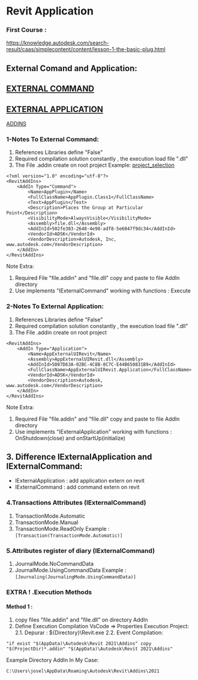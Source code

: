 # Revit Application 

### First Course : 
https://knowledge.autodesk.com/search-result/caas/simplecontent/content/lesson-1-the-basic-plug.html

## External Comand and Application:

[EXTERNAL COMMAND](https://knowledge.autodesk.com/fr/support/revit/troubleshooting/caas/CloudHelp/cloudhelp/2014/FRA/Revit/files/GUID-C84BA0A2-2637-46B0-8BA7-3B0A982485A1-htm.html)
------------------
[EXTERNAL APPLICATION](https://knowledge.autodesk.com/fr/support/revit/troubleshooting/caas/CloudHelp/cloudhelp/2014/FRA/Revit/files/GUID-CEF0F9C9-046E-46E2-9535-3B9620D8A170-htm.html)
-------------------
[ADDINS](https://knowledge.autodesk.com/es/support/revit/troubleshooting/caas/CloudHelp/cloudhelp/2014/ESP/Revit/files/GUID-4FFDB03E-6936-417C-9772-8FC258A261F7-htm.html) 



### 1-Notes To External Command:
1. References Libraries define "False"
2. Required compilation solution constantly , the execution load file ".dll"
3. The File .addin create on root project
Example:
[project_selection](https://knowledge.autodesk.com/search-result/caas/simplecontent/content/lesson-1-the-basic-plug.html)

```
<?xml version="1.0" encoding="utf-8"?>
<RevitAddIns>
	<AddIn Type="Command">
		<Name>AppPlugin</Name>
		<FullClassName>AppPlugin.Class1</FullClassName>
		<Text>AppPlugin</Text>
		<Description>Places the Group at Particular Point</Description>
		<VisibilityMode>AlwaysVisible</VisibilityMode>
		<Assembly>file.dll</Assembly>
		<AddInId>502fe383-2648-4e98-adf8-5e6047f9dc34</AddInId>
		<VendorId>ADSK</VendorId>
		<VendorDescription>Autodesk, Inc, www.autodesk.com</VendorDescription>
	</AddIn>
</RevitAddIns>
```

Note Extra:
1. Required File "file.addin" and "file.dll" copy and paste to file AddIn directory
2. Use implements "IExternalCommand" working with functions : Execute

### 2-Notes To External Application:
1. References Libraries define "False"
2. Required compilation solution constantly , the execution load file ".dll"
3. The File .addin create on root project

```
<RevitAddIns>
	<AddIn Type="Application">
		<Name>AppExternalUIRevit</Name>
		<Assembly>AppExternalUIRevit.dll</Assembly>
		<AddInId>5087D63A-02BC-4C8B-8C7C-E44B650831B9</AddInId>
		<FullClassName>AppExternalUIRevit.Application</FullClassName>
		<VendorId>ADSK</VendorId>
		<VendorDescription>Autodesk, www.autodesk.com</VendorDescription>
	</AddIn>
</RevitAddIns>
```

Note Extra:
1. Required File "file.addin" and "file.dll" copy and paste to file AddIn directory
2. Use implements "IExternalApplication" working with functions : OnShutdown(close) and onStartUp(initialize)


## 3. Difference IExternalApplication and  IExternalCommand: 
- IExternalApplication : add application extern on revit
- IExternalCommand : add command extern on revit

### 4.Transactions Attributes (IExternalCommand)
1. TransactionMode.Automatic 
2. TransactionMode.Manual
3. TransactionMode.ReadOnly
Example :
```[Transaction(TransactionMode.Automatic)]```

### 5.Attributes register of diary (IExternalCommand)
1. JournalMode.NoCommandData
2. JournalMode.UsingCommandData 
Example :
```[Journaling(JournalingMode.UsingCommandData)]```

### EXTRA ! .Execution Methods
#### Method 1 :
1. copy files "file.addin" and "file.dll" on directory AddIn
2. Define Execution Compilation VsCode
=> Properties Execution Project:
2.1. Depurar : ${Directory}\Revit.exe
2.2. Event Compilation: 
```
"if exist "$(AppData)\Autodesk\Revit 2021\Addins" copy "$(ProjectDir)*.addin" "$(AppData)\Autodesk\Revit 2021\Addins"
```

Example Directory AddIn In My Case:
```
C:\Users\josel\AppData\Roaming\Autodesk\Revit\Addins\2021
```